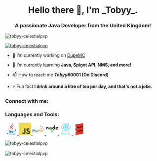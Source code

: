 <h1 align="center">Hello there 👋, I'm _Tobyy_.</h1>
<h3 align="center">A passionate Java Developer from the United Kingdom!</h3>

<p align="left"> <img src="https://komarev.com/ghpvc/?username=tobyy-celestialpvp&label=Profile%20views&color=0e75b6&style=flat" alt="tobyy-celestialpvp" /> </p>

<p align="left"> <a href="https://github.com/ryo-ma/github-profile-trophy"><img src="https://github-profile-trophy.vercel.app/?username=tobyy-celestialpvp" alt="tobyy-celestialpvp" /></a> </p>

- 🔭 I’m currently working on [DupeMC](https://dupemc.net)

- 🌱 I’m currently learning **Java, Spigot API, NMS, and more!**

- 📫 How to reach me **_Tobyy_#0001 (On Discord)**

- ⚡ Fun fact **I drink around a litre of tea per day, and that's not a joke.**

<h3 align="left">Connect with me:</h3>
<p align="left">
</p>

<h3 align="left">Languages and Tools:</h3>
<p align="left"> <a href="https://www.java.com" target="_blank" rel="noreferrer"> <img src="https://raw.githubusercontent.com/devicons/devicon/master/icons/java/java-original.svg" alt="java" width="40" height="40"/> </a> <a href="https://developer.mozilla.org/en-US/docs/Web/JavaScript" target="_blank" rel="noreferrer"> <img src="https://raw.githubusercontent.com/devicons/devicon/master/icons/javascript/javascript-original.svg" alt="javascript" width="40" height="40"/> </a> <a href="https://www.mysql.com/" target="_blank" rel="noreferrer"> <img src="https://raw.githubusercontent.com/devicons/devicon/master/icons/mysql/mysql-original-wordmark.svg" alt="mysql" width="40" height="40"/> </a> <a href="https://nodejs.org" target="_blank" rel="noreferrer"> <img src="https://raw.githubusercontent.com/devicons/devicon/master/icons/nodejs/nodejs-original-wordmark.svg" alt="nodejs" width="40" height="40"/> </a> <a href="https://reactjs.org/" target="_blank" rel="noreferrer"> <img src="https://raw.githubusercontent.com/devicons/devicon/master/icons/react/react-original-wordmark.svg" alt="react" width="40" height="40"/> </a> <a href="https://www.scala-lang.org" target="_blank" rel="noreferrer"> <img src="https://raw.githubusercontent.com/devicons/devicon/master/icons/scala/scala-original.svg" alt="scala" width="40" height="40"/> </a> </p>

<p><img align="center" src="https://github-readme-stats.vercel.app/api/top-langs?username=tobyy-celestialpvp&show_icons=true&locale=en&layout=compact" alt="tobyy-celestialpvp" /></p>

<p><img align="center" src="https://github-readme-streak-stats.herokuapp.com/?user=tobyy-celestialpvp&" alt="tobyy-celestialpvp" /></p>
